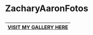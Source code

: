 # ZacharyAaronFotos

## <div align="center">

|[VISIT MY GALLERY HERE](https://zapulam.github.io) </div>
|---